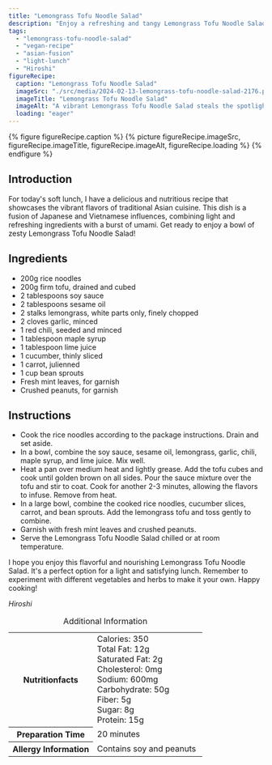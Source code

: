```yaml
---
title: "Lemongrass Tofu Noodle Salad"
description: "Enjoy a refreshing and tangy Lemongrass Tofu Noodle Salad, combining the flavors of Japan and Vietnam. This vegan dish is light, nutritious, and bursting with vibrant Asian flavors."
tags:
  - "lemongrass-tofu-noodle-salad"
  - "vegan-recipe"
  - "asian-fusion"
  - "light-lunch"
  - "Hiroshi"
figureRecipe: 
  caption: "Lemongrass Tofu Noodle Salad"
  imageSrc: "./src/media/2024-02-13-lemongrass-tofu-noodle-salad-2176.png"
  imageTitle: "Lemongrass Tofu Noodle Salad"
  imageAlt: "A vibrant Lemongrass Tofu Noodle Salad steals the spotlight on a simple table, inviting viewers to savor its tangy and revitalizing flavors."
  loading: "eager"
---
```


{% figure figureRecipe.caption %}
{% picture figureRecipe.imageSrc, figureRecipe.imageTitle, figureRecipe.imageAlt, figureRecipe.loading %}
{% endfigure %}

## Introduction

For today's soft lunch, I have a delicious and nutritious recipe that showcases the vibrant flavors of traditional Asian cuisine. This dish is a fusion of Japanese and Vietnamese influences, combining light and refreshing ingredients with a burst of umami. Get ready to enjoy a bowl of zesty Lemongrass Tofu Noodle Salad!

## Ingredients

- 200g rice noodles
- 200g firm tofu, drained and cubed
- 2 tablespoons soy sauce
- 2 tablespoons sesame oil
- 2 stalks lemongrass, white parts only, finely chopped
- 2 cloves garlic, minced
- 1 red chili, seeded and minced
- 1 tablespoon maple syrup
- 1 tablespoon lime juice
- 1 cucumber, thinly sliced
- 1 carrot, julienned
- 1 cup bean sprouts
- Fresh mint leaves, for garnish
- Crushed peanuts, for garnish

## Instructions

- Cook the rice noodles according to the package instructions. Drain and set aside.
- In a bowl, combine the soy sauce, sesame oil, lemongrass, garlic, chili, maple syrup, and lime juice. Mix well.
- Heat a pan over medium heat and lightly grease. Add the tofu cubes and cook until golden brown on all sides. Pour the sauce mixture over the tofu and stir to coat. Cook for another 2-3 minutes, allowing the flavors to infuse. Remove from heat.
- In a large bowl, combine the cooked rice noodles, cucumber slices, carrot, and bean sprouts. Add the lemongrass tofu and toss gently to combine.
- Garnish with fresh mint leaves and crushed peanuts.
- Serve the Lemongrass Tofu Noodle Salad chilled or at room temperature.

I hope you enjoy this flavorful and nourishing Lemongrass Tofu Noodle Salad. It's a perfect option for a light and satisfying lunch. Remember to experiment with different vegetables and herbs to make it your own. Happy cooking!

*Hiroshi*

<table><caption class='sr-only'>Additional Information</caption><tr><th>Nutritionfacts</th><td>Calories: 350<br />
Total Fat: 12g<br />
Saturated Fat: 2g<br />
Cholesterol: 0mg<br />
Sodium: 600mg<br />
Carbohydrate: 50g<br />
Fiber: 5g<br />
Sugar: 8g<br />
Protein: 15g&nbsp;</td></tr><tr><th>Preparation Time</th><td>20 minutes&nbsp;</td></tr><tr><th>Allergy Information</th><td>Contains soy and peanuts&nbsp;</td></tr></table>

